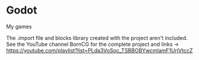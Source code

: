 # Godot
My games


The .import file and blocks library created with the project aren't included. See the YouTube channel BornCG for the complete project and links -> https://youtube.com/playlist?list=PLda3VoSoc_TSBBOBYwcmlamF1UrjVtccZ

